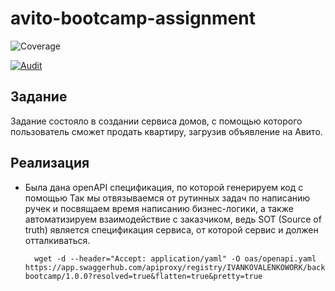 # avito-bootcamp-assignment
![Coverage](https://img.shields.io/badge/Coverage-53.5%25-yellow)

[![Audit](https://github.com/Ropho/avito-bootcamp-assignment/actions/workflows/audit.yml/badge.svg?branch=master)](https://github.com/Ropho/avito-bootcamp-assignment/actions/workflows/audit.yml)

## Задание 
Задание состояло в создании сервиса домов, с помощью которого пользователь сможет продать квартиру, загрузив объявление на Авито.

## Реализация

- Была дана openAPI спецификация, по которой генерируем код с помощью 
Так мы отвязываемся от рутинных задач по написанию ручек и посвящаем время написанию бизнес-логики, а также автоматизируем взаимодействие с заказчиком, ведь SOT (Source of truth) является спецификация сервиса, от которой сервис и должен отталкиваться.
	    
        wget -d --header="Accept: application/yaml" -O oas/openapi.yaml https://app.swaggerhub.com/apiproxy/registry/IVANKOVALENKOWORK/backend-bootcamp/1.0.0?resolved=true&flatten=true&pretty=true
